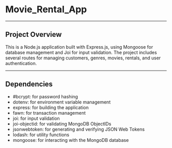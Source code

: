 # Movie_Rental_App
-----------

## Project Overview
This is a Node.js application built with Express.js, using Mongoose for database management and Joi for input validation. The project includes several routes for managing customers, genres, movies, rentals, and user authentication.

-------------

## Dependencies
* #bcrypt: for password hashing
* dotenv: for environment variable management
* express: for building the application
* fawn: for transaction management
* joi: for input validation
* joi-objectid: for validating MongoDB ObjectIDs
* jsonwebtoken: for generating and verifying JSON Web Tokens
* lodash: for utility functions
* mongoose: for interacting with the MongoDB database
